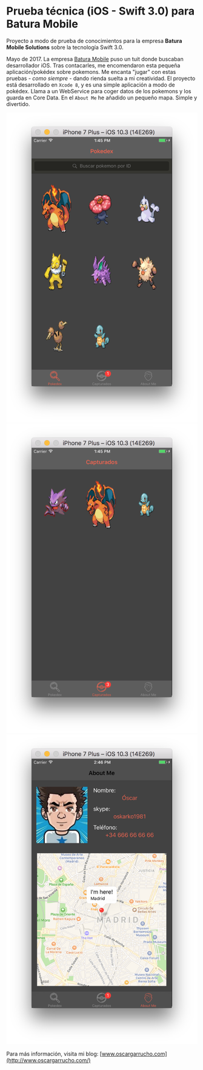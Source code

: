 # Prueba técnica (iOS - Swift 3.0) para Batura Mobile #

Proyecto a modo de prueba de conocimientos para la empresa **Batura Mobile Solutions** sobre la tecnología Swift 3.0. 

Mayo de 2017. La empresa [Batura Mobile](http://baturamobile.com/) puso un tuit donde buscaban desarrollador iOS. Tras contacarles, me encomendaron esta pequeña aplicación/pokédex sobre pokemons. Me encanta "jugar" con estas pruebas - *como siempre* - dando rienda suelta a mi creatividad. 
El proyecto está desarrollado en `Xcode 8`, y es una simple aplicación a modo de pokédex. Llama a un WebService para coger datos de los pokemons y los guarda en Core Data. En el `About Me` he añadido un pequeño mapa. Simple y divertido.

![alt tag1](img/search_2.png)
![alt tag2](img/captured_1.png)
![alt tag3](img/about_me.png)

Para más información, visita mi blog: [www.oscargarrucho.com](http://www.oscargarrucho.com/)
